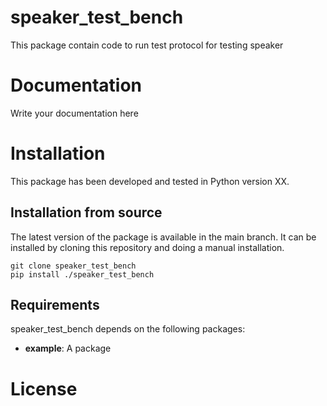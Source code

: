 # speaker_test_bench

This package contain code to run test protocol for testing speaker

# Documentation
Write your documentation here

# Installation
This package has been developed and tested in Python version XX.

## Installation from source
The latest version of the package is available in the main branch. It can be installed by cloning this repository and doing a manual installation.
```
git clone speaker_test_bench
pip install ./speaker_test_bench
```

## Requirements
speaker_test_bench depends on the following packages:
* __example__: A package

# License